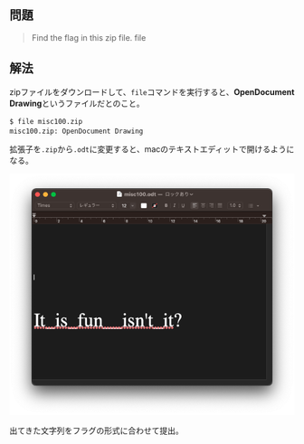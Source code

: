 ## 問題

> Find the flag in this zip file.
> file

## 解法

zipファイルをダウンロードして、`file`コマンドを実行すると、**OpenDocument Drawing**というファイルだとのこと。

```bash
$ file misc100.zip 
misc100.zip: OpenDocument Drawing
```

拡張子を`.zip`から`.odt`に変更すると、macのテキストエディットで開けるようになる。

![misc100.odt](q19_textedit.png)

出てきた文字列をフラグの形式に合わせて提出。
